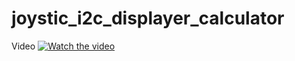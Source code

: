 # joystic_i2c_displayer_calculator
Video
[![Watch the video](https://i.imgur.com/UZ9zJnD.png)](https://www.youtube.com/watch?v=duZyUtN4hvs)
